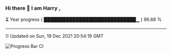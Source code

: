 ### Hi there 👋 I am Harry , 

⏳ Year progress { █████████████████████████████▁ } 96.68 %

---

⏰ Updated on Sun, 19 Dec 2021 20:54:16 GMT

![Progress Bar CI](https://github.com/duykhang68/duykhang68/workflows/Progress%20Bar%20CI/badge.svg)
